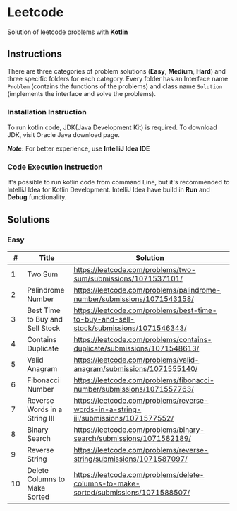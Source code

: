 # Leetcode

Solution of leetcode problems with **Kotlin**

## Instructions

There are three categories of problem solutions (**Easy**, **Medium**, **Hard**) and three specific folders for
each category. Every folder has an Interface name `Problem` (contains the functions of the problems) and class
name `Solution` (implements the interface and solve the problems).

### Installation Instruction

To run kotlin code, JDK(Java Development Kit) is required. To download JDK, visit Oracle Java download page. <br/>

**_Note_:** For better experience, use **IntelliJ Idea IDE**

### Code Execution Instruction

It's possible to run kotlin code from command Line, but it's recommended to IntelliJ Idea for Kotlin Development.
IntelliJ Idea have build in **Run** and **Debug** functionality.

## Solutions

### **Easy**

| #  | Title                           | Solution                                                                              | 
|----|---------------------------------|---------------------------------------------------------------------------------------|
| 1  | Two Sum                         | https://leetcode.com/problems/two-sum/submissions/1071537101/                         |
| 2  | Palindrome Number               | https://leetcode.com/problems/palindrome-number/submissions/1071543158/               |
| 3  | Best Time to Buy and Sell Stock | https://leetcode.com/problems/best-time-to-buy-and-sell-stock/submissions/1071546343/ |
| 4  | Contains Duplicate              | https://leetcode.com/problems/contains-duplicate/submissions/1071548613/              |
| 5  | Valid Anagram                   | https://leetcode.com/problems/valid-anagram/submissions/1071555140/                   |
| 6  | Fibonacci Number                | https://leetcode.com/problems/fibonacci-number/submissions/1071557763/                |
| 7  | Reverse Words in a String III   | https://leetcode.com/problems/reverse-words-in-a-string-iii/submissions/1071577552/   |
| 8  | Binary Search                   | https://leetcode.com/problems/binary-search/submissions/1071582189/                   |
| 9  | Reverse String                  | https://leetcode.com/problems/reverse-string/submissions/1071587097/                  |
| 10 | Delete Columns to Make Sorted   | https://leetcode.com/problems/delete-columns-to-make-sorted/submissions/1071588507/   |

